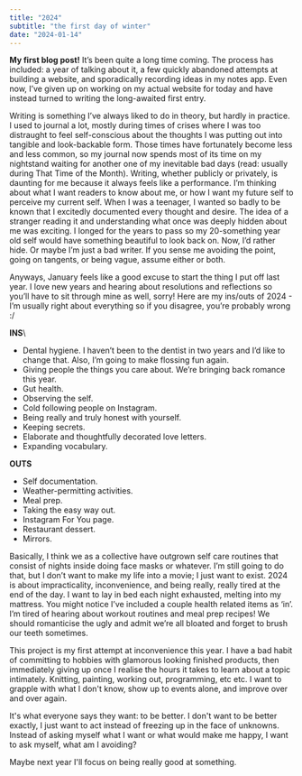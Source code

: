 ```yaml
---
title: "2024"
subtitle: "the first day of winter"
date: "2024-01-14"
---
```


**My first blog post!** It’s been quite a long time coming. The process has included: a year of talking about it, a few quickly abandoned attempts at building a website, and sporadically recording ideas in my notes app. Even now, I’ve given up on working on my actual website for today and have instead turned to writing the long-awaited first entry.

Writing is something I’ve always liked to do in theory, but hardly in practice. I used to journal a lot, mostly during times of crises where I was too distraught to feel self-conscious about the thoughts I was putting out into tangible and look-backable form. Those times have fortunately become less and less common, so my journal now spends most of its time on my nightstand waiting for another one of my inevitable bad days (read: usually during That Time of the Month). Writing, whether publicly or privately, is daunting for me because it always feels like a performance. I’m thinking about what I want readers to know about me, or how I want my future self to perceive my current self. When I was a teenager, I wanted so badly to be known that I excitedly documented every thought and desire. The idea of a stranger reading it and understanding what once was deeply hidden about me was exciting. I longed for the years to pass so my 20-something year old self would have something beautiful to look back on. Now, I’d rather hide. Or maybe I’m just a bad writer. If you sense me avoiding the point, going on tangents, or being vague, assume either or both.

Anyways, January feels like a good excuse to start the thing I put off last year. I love new years and hearing about resolutions and reflections so you’ll have to sit through mine as well, sorry! Here are my ins/outs of 2024 - I’m usually right about everything so if you disagree, you’re probably wrong :/

**INS**\\

* Dental hygiene. I haven’t been to the dentist in two years and I’d like to change that. Also, I’m going to make flossing fun again.
* Giving people the things you care about. We’re bringing back romance this year.
* Gut health.
* Observing the self.
* Cold following people on Instagram.
* Being really and truly honest with yourself.
* Keeping secrets.
* Elaborate and thoughtfully decorated love letters.
* Expanding vocabulary.

**OUTS**

- Self documentation.
- Weather-permitting activities.
- Meal prep.
- Taking the easy way out.
- Instagram For You page.
- Restaurant dessert.
- Mirrors.

Basically, I think we as a collective have outgrown self care routines that consist of nights inside doing face masks or whatever. I’m still going to do that, but I don’t want to make my life into a movie; I just want to exist. 2024 is about impracticality, inconvenience, and being really, really tired at the end of the day. I want to lay in bed each night exhausted, melting into my mattress. You might notice I’ve included a couple health related items as ‘in’. I’m tired of hearing about workout routines and meal prep recipes! We should romanticise the ugly and admit we’re all bloated and forget to brush our teeth sometimes.

This project is my first attempt at inconvenience this year. I have a bad habit of committing to hobbies with glamorous looking finished products, then immediately giving up once I realise the hours it takes to learn about a topic intimately. Knitting, painting, working out, programming, etc etc. I want to grapple with what I don't know, show up to events alone, and improve over and over again.

It's what everyone says they want: to be better. I don't want to be better exactly, I just want to act instead of freezing up in the face of unknowns. Instead of asking myself what I want or what would make me happy, I want to ask myself, what am I avoiding?

Maybe next year I'll focus on being really good at something.
